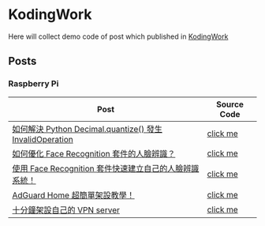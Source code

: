 # KodingWork
Here will collect demo code of post which published in [KodingWork](https://koding.work)

## Posts

### Raspberry Pi
| Post                                                                                                                             | Source Code                                           |
| -------------------------------------------------------------------------------------------------------------------------------- | ----------------------------------------------------- |
| [如何解決 Python Decimal.quantize() 發生 InvalidOperation](https://koding.work/python-decimal-quantize-raise-invalid-operation/) | [click me](python/decimal_quantize_invalid_operation) |
| [如何優化 Face Recognition 套件的人臉辨識？](https://koding.work/how-to-optimize-face-recognition-lib/)                          | [click me](deep_learning/face_recognition)            |
| [使用 Face Recognition 套件快速建立自己的人臉辨識系統！](https://koding.work/use-face-recognition-lib-to-do-face-recognition/)   | [click me](deep_learning/face_recognition)            |
| [AdGuard Home 超簡單架設教學！](https://koding.work/build-adguard-home-is-super-easy/)                                           | [click me](raspberry_pi/adguard_home)                 |
| [十分鐘架設自己的 VPN server](https://koding.work/10-minutes-build-vpn-server/)                                                  | [click me](raspberry_pi/10-minutes-build-vpn-server)  |

